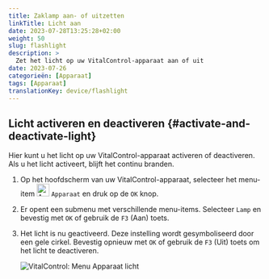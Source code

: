 ```yaml
---
title: Zaklamp aan- of uitzetten
linkTitle: Licht aan
date: 2023-07-28T13:25:28+02:00
weight: 50
slug: flashlight
description: >
  Zet het licht op uw VitalControl-apparaat aan of uit
date: 2023-07-26
categorieën: [Apparaat]
tags: [Apparaat]
translationKey: device/flashlight
---
```

## Licht activeren en deactiveren {#activate-and-deactivate-light}

Hier kunt u het licht op uw VitalControl-apparaat activeren of deactiveren. Als u het licht activeert, blijft het continu branden.

1. Op het hoofdscherm van uw VitalControl-apparaat, selecteer het menu-item <img src="/icons/device.svg" width="25" align="bottom" alt="Apparaat" /> `Apparaat` en druk op de `OK` knop.

2. Er opent een submenu met verschillende menu-items. Selecteer `Lamp` en bevestig met `OK` of gebruik de `F3` (Aan) toets.

3. Het licht is nu geactiveerd. Deze instelling wordt gesymboliseerd door een gele cirkel. Bevestig opnieuw met `OK` of gebruik de `F3` (Uit) toets om het licht te deactiveren.

   ![VitalControl: Menu Apparaat licht](../images/light.png "Licht activeren en deactiveren")
